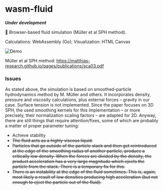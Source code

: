 # wasm-fluid

_**Under development**_

🌊 Browser-based fluid simulation (Müller et al SPH method).

Calculations: WebAssembly (Go); Visualization: HTML Canvas

![Demo](./assets/demo.gif)

Müller et al SPH method: https://matthias-research.github.io/pages/publications/sca03.pdf

### Issues

As stated above, the simulation is based on smoothed-particle hydrodynamics method by M. Müller and others. It incorporates density, pressure and viscosity calculations, plus external forces – gravity in our case. Surface tension is not implemented. Since the paper focuses on 3D SPH, the used smoothing kernels for this implementation – or more precisely, their normalization scaling factors – are adapted for 2D. Anyway, there are still things that require attention/fixes, some of which are probably a matter of proper parameter tuning:

- Achieve stability
- ~~The fluid acts as a highly viscous liquid.~~
- ~~Particles that go outside of the particle stack and then get reintroduced at the edge of the smoothing radus of another particle, produce a critically low density. When the forces are divided by the density, the product acceleration has a very large magnitude which ejects the particle from the stack. There is a temporary fix for this.~~
- ~~There is an instability at the edge of the fluid sometimes. This is, again, most likely a result of low densities producing high acceleration (but not enough to eject the particle out of the fluid).~~
